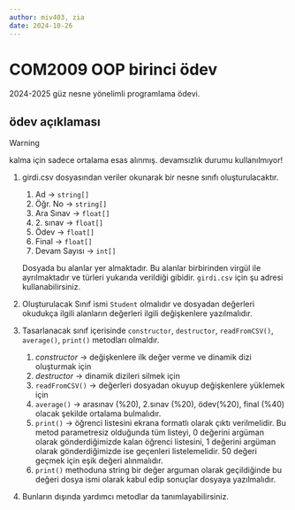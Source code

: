 ```yaml
---
author: miv403, zia
date: 2024-10-26
---
```


# COM2009 OOP birinci ödev

2024-2025 güz nesne yönelimli programlama ödevi.

## ödev açıklaması

> [!WARNING]
> kalma için sadece ortalama esas alınmış.
> devamsızlık durumu kullanılmıyor!

1. girdi.csv dosyasından veriler okunarak bir nesne sınıfı
oluşturulacaktır.

    1. Ad → `string[]`
    2. Öğr. No → `string[]`
    3. Ara Sınav → `float[]`
    4. 2\. sınav → `float[]`
    5. Ödev → `float[]`
    6. Final → `float[]`
    7. Devam Sayısı → `int[]`

    Dosyada bu alanlar yer almaktadır. Bu alanlar birbirinden virgül
    ile ayrılmaktadır ve türleri yukarıda verildiği gibidir. `girdi.csv`
    için şu adresi kullanabilirsiniz.

2. Oluşturulacak Sınıf ismi `Student` olmalıdır ve dosyadan değerleri
   okudukça ilgili alanların değerleri ilgili değişkenlere
   yazılmalıdır.
3. Tasarlanacak sınıf içerisinde `constructor`, `destructor`,
   `readFromCSV()`, `average()`, `print()` metodları olmaldır.

    1. *constructor* → değişkenlere ilk değer verme ve dinamik dizi
    oluşturmak için
    2. *destructor* → dinamik dizileri silmek için
    3. `readFromCSV()` → değerleri dosyadan okuyup değişkenlere
    yüklemek için
    4. `average()` → arasınav (%20), 2.sınav (%20), ödev(%20), final
    (%40) olacak şekilde ortalama bulmalıdır.
    5. `print()` → öğrenci listesini ekrana formatlı olarak çıktı
    verilmelidir. Bu metod parametresiz olduğunda tüm listeyi, 0
    değerini argüman olarak gönderdiğimizde kalan öğrenci listesini, 1
    değerini argüman olarak gönderdiğimizde ise geçenleri
    listelemelidir. 50 değeri geçmek için eşik değeri alınmalıdır.
    6. `print()` methoduna string bir değer arguman olarak
    geçildiğinde bu  değeri dosya ismi olarak kabul edip sonuçlar
    dosyaya yazılmalıdır.

4. Bunların dışında yardımcı metodlar da tanımlayabilirsiniz.

